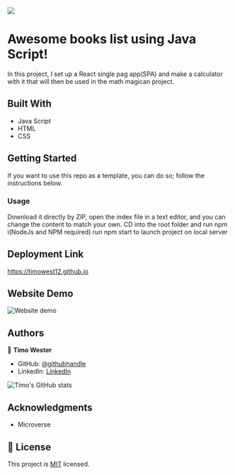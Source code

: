 ![](https://img.shields.io/badge/Microverse-blueviolet)

# Awesome books list using Java Script!

In this project, I set up a React single pag app(SPA) and make a calculator with it that will then be used in the math magican project.

## Built With

- Java Script
- HTML
- CSS

## Getting Started

If you want to use this repo as a template, you can do so; follow the instructions below.

### Usage

Download it directly by ZIP, open the index file in a text editor, and you can change the content to match your own.
CD into the root folder and run npm i(NodeJs and NPM required)
run npm start to launch project on local server


## Deployment Link

https://timowest12.github.io

## Website Demo

![Website demo](demo.jpg)

## Authors


👤 **Timo Wester**

- GitHub: [@githubhandle](https://github.com/Timowest12)
- LinkedIn: [LinkedIn](https://www.linkedin.com/in/timo-wester-6a0282a7/)

![Timo's GitHub stats](https://github-readme-stats.vercel.app/api?username=Timowest12&count_private=true&theme=dark&show_icons=true)

## Acknowledgments

- Microverse

## 📝 License

This project is [MIT](./MIT) licensed.
